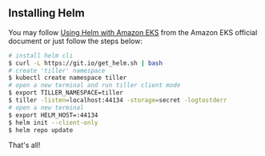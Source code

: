 ## Installing Helm



You may follow [Using Helm with Amazon EKS](https://docs.aws.amazon.com/eks/latest/userguide/helm.html) from the Amazon EKS official document or just follow the steps below:



```bash
# install helm cli 
$ curl -L https://git.io/get_helm.sh | bash
# create 'tiller' namespace
$ kubectl create namespace tiller
# open a new terminal and run tiller client mode
$ export TILLER_NAMESPACE=tiller
$ tiller -listen=localhost:44134 -storage=secret -logtostderr
# open a new terminal
$ export HELM_HOST=:44134
$ helm init --client-only
$ helm repo update
```

That's all!



